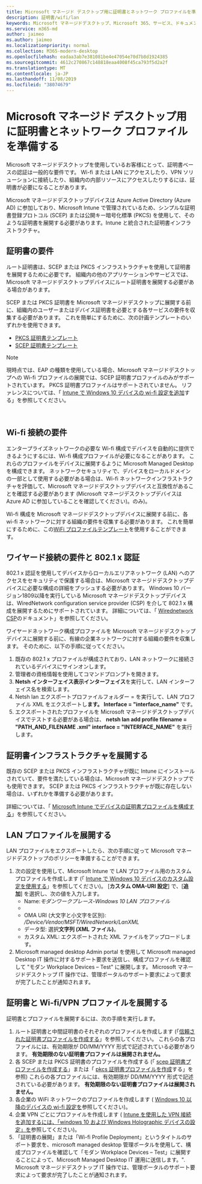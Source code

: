 ```yaml
---
title: Microsoft マネージド デスクトップ用に証明書とネットワーク プロファイルを準備する
description: 証明書/wifi/lan
keywords: Microsoft マネージドデスクトップ、Microsoft 365、サービス、ドキュメント
ms.service: m365-md
author: jaimeo
ms.author: jaimeo
ms.localizationpriority: normal
ms.collection: M365-modern-desktop
ms.openlocfilehash: eadaa3ab7e381081be4e47054e70d7b8d1924385
ms.sourcegitcommit: 4612c270867c148818eaa4008f45ca793f5d2a2f
ms.translationtype: MT
ms.contentlocale: ja-JP
ms.lasthandoff: 11/08/2019
ms.locfileid: "38074679"
---
```

# <a name="prepare-certificates-and-network-profiles-for-microsoft-managed-desktop"></a>Microsoft マネージド デスクトップ用に証明書とネットワーク プロファイルを準備する  
 
Microsoft マネージドデスクトップを使用しているお客様にとって、証明書ベースの認証は一般的な要件です。 Wi-fi または LAN にアクセスしたり、VPN ソリューションに接続したり、組織内の内部リソースにアクセスしたりするには、証明書が必要になることがあります。   
 
Microsoft マネージドデスクトップデバイスは Azure Active Directory (Azure AD) に参加しており、Microsoft Intune で管理されているため、シンプルな証明書登録プロトコル (SCEP) または公開キー暗号化標準 (PKCS) を使用して、そのような証明書を展開する必要があります。Intune と統合された証明書インフラストラクチャ。    
 
## <a name="certificate-requirements"></a>証明書の要件 
 
ルート証明書は、SCEP または PKCS インフラストラクチャを使用して証明書を展開するために必要です。 組織内の他のアプリケーションやサービスでは、Microsoft マネージドデスクトップデバイスにルート証明書を展開する必要がある場合があります。    
 
SCEP または PKCS 証明書を Microsoft マネージドデスクトップに展開する前に、組織内のユーザーまたはデバイス証明書を必要とする各サービスの要件を収集する必要があります。 これを簡単にするために、次の計画テンプレートのいずれかを使用できます。  
 
- [PKCS 証明書テンプレート](https://github.com/MicrosoftDocs/microsoft-365-docs/raw/public/microsoft-365/managed-desktop/get-ready/downloads/PKCS-certificate-template.xlsx) 
- [SCEP 証明書テンプレート](https://github.com/MicrosoftDocs/microsoft-365-docs/raw/public/microsoft-365/managed-desktop/get-ready/downloads/SCEP-certificate-template.xlsx)

>[!NOTE]
>現時点では、EAP の種類を使用している場合、Microsoft マネージドデスクトップへの Wi-fi プロファイルの展開では、SCEP 証明書プロファイルのみがサポートされています。 PKCS 証明書プロファイルはサポートされていません。 リファレンスについては、「 [Intune で Windows 10 デバイスの wi-fi 設定を追加](https://docs.microsoft.com/intune/wi-fi-settings-windows)する」を参照してください。

  
## <a name="wi-fi-connectivity-requirements"></a>Wi-fi 接続の要件

エンタープライズネットワークの必要な Wi-fi 構成でデバイスを自動的に提供できるようにするには、Wi-fi 構成プロファイルが必要になることがあります。 これらのプロファイルをデバイスに展開するように Microsoft Managed Desktop を構成できます。 ネットワークセキュリティで、デバイスをローカルドメインの一部として使用する必要がある場合は、Wi-fi ネットワークインフラストラクチャを評価して、Microsoft マネージドデスクトップデバイスと互換性があることを確認する必要があります (Microsoft マネージデスクトップデバイスは Azure AD に参加していることを確認してください)。のみ)。 
 
Wi-fi 構成を Microsoft マネージドデスクトップデバイスに展開する前に、各 wi-fi ネットワークに対する組織の要件を収集する必要があります。 これを簡単にするために、この[WiFi プロファイルテンプレート](https://github.com/MicrosoftDocs/microsoft-365-docs/raw/public/microsoft-365/managed-desktop/get-ready/downloads/WiFi-profile-template.xlsx)を使用することができます。
 
 
## <a name="wired-connectivity-requirements-and-8021x-authentication"></a>ワイヤード接続の要件と 802.1 x 認証 
 
802.1 x 認証を使用してデバイスからローカルエリアネットワーク (LAN) へのアクセスをセキュリティで保護する場合は、Microsoft マネージドデスクトップデバイスに必要な構成の詳細をプッシュする必要があります。 Windows 10 バージョン1809以降を実行している Microsoft マネージドデスクトップデバイスは、WiredNetwork configuration service provider (CSP) を介して 802.1 x 構成を展開するためにサポートされています。 詳細については、「 [Wirednetwork CSP](https://docs.microsoft.com/windows/client-management/mdm/wirednetwork-csp)のドキュメント」を参照してください。 
 
ワイヤードネットワーク構成プロファイルを Microsoft マネージドデスクトップデバイスに展開する前に、有線の企業ネットワークに対する組織の要件を収集します。 そのために、以下の手順に従ってください。 
 
 
1. 既存の 802.1 x プロファイルが構成されており、LAN ネットワークに接続されているデバイスにサインオンします。  
2. 管理者の資格情報を使用してコマンドプロンプトを開きます。 
3. **Netsh インターフェイス表示インターフェイス**を実行して、LAN インターフェイス名を検索します。 
4. Netsh lan エクスポートプロファイルフォルダー = を実行して、LAN プロファイル XML をエクスポートし**ます。 Interface = "interface_name"** です。 
5. エクスポートされたプロファイルを Microsoft マネージドデスクトップデバイスでテストする必要がある場合は、 **netsh lan add profile filename = "PATH_AND_FILENAME .xml" interface = "INTERFACE_NAME"** を実行します。 
 
 
## <a name="deploy-certificate-infrastructure"></a>証明書インフラストラクチャを展開する  
 
既存の SCEP または PKCS インフラストラクチャが既に Intune にインストールされていて、要件を満たしている場合は、Microsoft マネージドデスクトップでも使用できます。 SCEP または PKCS インフラストラクチャが既に存在しない場合は、いずれかを準備する必要があります。  
 
詳細については、「 [Microsoft Intune でデバイスの証明書プロファイルを構成する](https://docs.microsoft.com/intune/certificates-configure)」を参照してください。 
 
 
 
## <a name="deploy-a-lan-profile"></a>LAN プロファイルを展開する 
 
LAN プロファイルをエクスポートしたら、次の手順に従って Microsoft マネージドデスクトップのポリシーを準備することができます。   
 
1. 次の設定を使用して、Microsoft Intune で LAN プロファイル用のカスタムプロファイルを作成します (「 [Intune で Windows 10 デバイスのカスタム設定を使用する](https://docs.microsoft.com/intune/custom-settings-windows-10)」を参照してください)。 [**カスタム OMA-URI 設定**] で、[**追加**] を選択し、次の値を入力します。 
    - Name:*モダンワークプレース-Windows 10 LAN プロファイル* 
    - [説明]: 設定の概要とその他の重要な詳細情報を示す説明を入力します。 
    - OMA URI (大文字と小文字を区別): */Device/Vendor/MSFT/WiredNetwork/LanXML*
    - データ型: 選択**文字列 (XML ファイル)**。 
    - カスタム XML: エクスポートされた XML ファイルをアップロードします。
2. Microsoft managed desktop Admin portal を使用して Microsoft managed Desktop IT 操作に対するサポート要求を送信し、構成プロファイルを確認して "モダン Workplace Devices – Test" に展開します。 Microsoft マネージドデスクトップ IT 操作では、管理ポータルのサポート要求によって要求が完了したことが通知されます。
 
## <a name="deploy-certificates-and-wi-fivpn-profile"></a>証明書と Wi-fi/VPN プロファイルを展開する 
 
 
証明書とプロファイルを展開するには、次の手順を実行します。

1. ルート証明書と中間証明書のそれぞれのプロファイルを作成します (「[信頼された証明書プロファイルを作成する](https://docs.microsoft.com/intune/protect/certificates-configure#step-3-create-trusted-certificate-profiles)」を参照してください。 これらの各プロファイルには、有効期限が DD/MM/YYYY 形式で記述されている必要があります。 **有効期限のない証明書プロファイルは展開されません。**
2. 各 SCEP または PKCS 証明書のプロファイルを作成する (「 [scep 証明書プロファイルを作成する](https://docs.microsoft.com/intune/protect/certificates-scep-configure#create-a-scep-certificate-profile)」または「 [pkcs 証明書プロファイルを作成](https://docs.microsoft.com/intune/protect/certficates-pfx-configure#create-a-pkcs-certificate-profile)する」を参照) これらの各プロファイルには、有効期限が DD/MM/YYYY 形式で記述されている必要があります。 **有効期限のない証明書プロファイルは展開されません。**
3. 各企業の WiFi ネットワークのプロファイルを作成します ( [Windows 10 以降のデバイスの wi-fi 設定を](https://docs.microsoft.com/intune/wi-fi-settings-windows)参照してください)。
4. 企業 VPN ごとにプロファイルを作成します ( [Intune を使用した VPN 接続を追加するには、「windows 10 および Windows Holographic デバイスの設定」を](https://docs.microsoft.com/intune/vpn-settings-windows-10)参照してください)。
5. 「証明書の展開」または「Wi-fi Profile Deployment」というタイトルのサポート要求を、microsoft managed desktop 管理ポータルを使用して、構成プロファイルを確認して「モダン Workplace Devices – Test」に展開することによって、Microsoft Managed Desktop IT 運用に送信します。". Microsoft マネージドデスクトップ IT 操作では、管理ポータルのサポート要求によって要求が完了したことが通知されます。 
 
 
